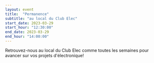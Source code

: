 ```yaml
---
layout: event
title:  "Permanence"
subtitle: "au local du Club Elec"
start_date: 2023-03-29
start_hour: "12:30:00"
end_date: 2023-03-29
end_hour: "14:00:00"
---
```


Retrouvez-nous au local du Club Elec comme toutes les semaines pour avancer sur vos projets d'électronique!

